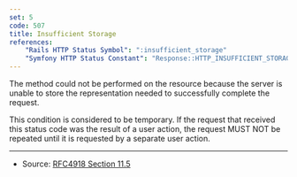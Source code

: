 ```yaml
---
set: 5
code: 507
title: Insufficient Storage
references:
    "Rails HTTP Status Symbol": ":insufficient_storage"
    "Symfony HTTP Status Constant": "Response::HTTP_INSUFFICIENT_STORAGE"
---
```


The method could not be performed on the resource because the server is
unable to store the representation needed to successfully complete the
request.

This condition is considered to be temporary. If the request that
received this status code was the result of a user action, the request
MUST NOT be repeated until it is requested by a separate user action.

---

* Source: [RFC4918 Section 11.5][1]

[1]: <http://tools.ietf.org/html/rfc4918#section-11.5>
